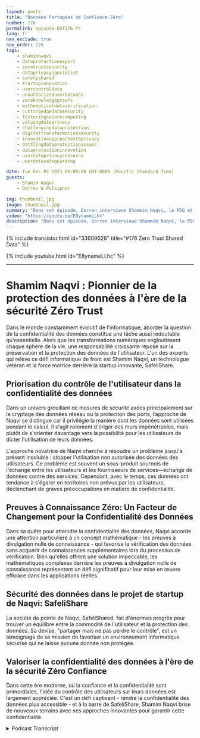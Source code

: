 ```yaml
---
layout: posts
title: "Données Partagées de Confiance Zéro"
number: 176
permalink: episode-EDT176-fr
lang: fr
nav_exclude: true
nav_order: 176
tags:
    - shamimnaqvi
    - dataprotectionexpert
    - zerotrustsecurity
    - dataprivacyspecialist
    - safelyshared
    - startupinnovation
    - usercontroldata
    - unauthorizeduserdatause
    - zeroknowledgeproofs
    - mathematicaldataverification
    - cuttingedgedatasecurity
    - fosteringsecurecomputing
    - valuingdataprivacy
    - challengingdataprotection
    - digitaltransformationsecurity
    - innovativeapproachestoprivacy
    - battlingdataprotectionissues
    - dataprotectioninnovation
    - userdataprivacyconcerns
    - userdatasafeguarding

date: Tue Dec 05 2023 00:00:00 GMT-0800 (Pacific Standard Time)
guests:
    - Shamim Naqvi
    - Darren W Pulsipher

img: thumbnail.jpg
image: thumbnail.jpg
summary: "Dans cet épisode, Darren interviewe Shammim Naqvi, le PDG et fondateur de SafelyShare, à propos de la gestion et de la sécurisation des données dans des environnements partagés et collaboratifs en utilisant le modèle de données de confiance zéro."
video: "https://youtu.be/E8ynameLLhc"
description: "Dans cet épisode, Darren interviewe Shammim Naqvi, le PDG et fondateur de SafelyShare, à propos de la gestion et de la sécurisation des données dans des environnements partagés et collaboratifs en utilisant le modèle de données de confiance zéro."
---
```


<div>
{% include transistor.html id="33609628" title="#176 Zero Trust Shared Data" %}

{% include youtube.html id="E8ynameLLhc" %}
</div>

---

# Shamim Naqvi : Pionnier de la protection des données à l'ère de la sécurité Zéro Trust

Dans le monde constamment évolutif de l'informatique, aborder la question de la confidentialité des données constitue une tâche aussi redoutable qu'essentielle. Alors que les transformations numériques engloutissent chaque sphère de la vie, une responsabilité croissante repose sur la préservation et la protection des données de l'utilisateur. L'un des experts qui relève ce défi informatique de front est Shamim Naqvi, un technologue vétéran et la force motrice derrière la startup innovante, SafeliShare.

## Priorisation du contrôle de l'utilisateur dans la confidentialité des données

Dans un univers grouillant de mesures de sécurité axées principalement sur le cryptage des données réseau ou la protection des ports, l’approche de Naqvi se distingue car il privilégie la manière dont les données sont utilisées pendant le calcul. Il s'agit rarement d'ériger des murs impénétrables, mais plutôt de s'orienter davantage vers la possibilité pour les utilisateurs de dicter l'utilisation de leurs données.

L'approche novatrice de Naqvi cherche à résoudre un problème jusqu'à présent insoluble : stopper l'utilisation non autorisée des données des utilisateurs. Ce problème est souvent un sous-produit sournois de l'échange entre les utilisateurs et les fournisseurs de services—échange de données contre des services. Cependant, avec le temps, ces données ont tendance à s'égarer en territoires non prévus par les utilisateurs, déclenchant de graves préoccupations en matière de confidentialité.

## Preuves à Connaissance Zéro: Un Facteur de Changement pour la Confidentialité des Données

Dans sa quête pour atteindre la confidentialité des données, Naqvi accorde une attention particulière à un concept mathématique - les preuves à divulgation nulle de connaissance - qui favorise la vérification des données sans acquérir de connaissances supplémentaires lors du processus de vérification. Bien qu'elles offrent une solution impeccable, les mathématiques complexes derrière les preuves à divulgation nulle de connaissance représentent un défi significatif pour leur mise en œuvre efficace dans les applications réelles.

## Sécurité des données dans le projet de startup de Naqvi: SafeliShare

La société de pointe de Naqvi, SafeliShared, fait d'énormes progrès pour trouver un équilibre entre la commodité de l'utilisateur et la protection des données. Sa devise, "partager mais ne pas perdre le contrôle", est un témoignage de sa mission de favoriser un environnement informatique sécurisé qui ne laisse aucune donnée non protégée.

## Valoriser la confidentialité des données à l'ère de la sécurité Zéro Confiance

Dans cette ère moderne, où la confiance et la confidentialité sont primordiales, l'idée du contrôle des utilisateurs sur leurs données est largement appréciée. C'est un défi captivant - rendre la confidentialité des données plus accessible - et à la barre de SafeliShare, Shamim Naqvi brise de nouveaux terrains avec ses approches innovantes pour garantir cette confidentialité.



<details>
<summary> Podcast Transcript </summary>

<p></p>

</details>
